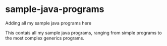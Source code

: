 sample-java-programs
====================

Adding all my sample java programs here

This contais all my sample java programs, ranging from simple programs to the most complex generics programs.
